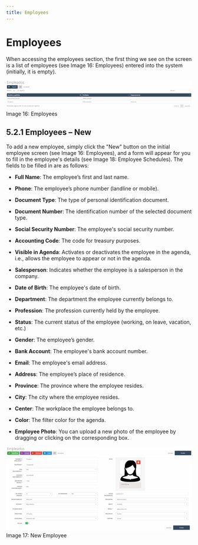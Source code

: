 ```yaml
---
title: Employees
---
```


# Employees

When accessing the employees section, the first thing we see on the screen is a list of employees (see Image 16: Employees) entered into the system (initially, it is empty).

![Employees](../../../../assets/contabilidad/empleados1.png)  
Image 16: Employees

## 5.2.1 Employees – New

To add a new employee, simply click the "New" button on the initial employee screen (see Image 16: Employees), and a form will appear for you to fill in the employee's details (see Image 18: Employee Schedules). The fields to be filled in are as follows:

- **Full Name**: The employee’s first and last name.

- **Phone**: The employee’s phone number (landline or mobile).

- **Document Type**: The type of personal identification document.

- **Document Number**: The identification number of the selected document type.

- **Social Security Number**: The employee's social security number.

- **Accounting Code**: The code for treasury purposes.

- **Visible in Agenda**: Activates or deactivates the employee in the agenda, i.e., allows the employee to appear or not in the agenda.

- **Salesperson**: Indicates whether the employee is a salesperson in the company.

- **Date of Birth**: The employee's date of birth.

- **Department**: The department the employee currently belongs to.

- **Profession**: The profession currently held by the employee.

- **Status**: The current status of the employee (working, on leave, vacation, etc.)

- **Gender**: The employee’s gender.

- **Bank Account**: The employee's bank account number.

- **Email**: The employee's email address.

- **Address**: The employee’s place of residence.

- **Province**: The province where the employee resides.

- **City**: The city where the employee resides.

- **Center**: The workplace the employee belongs to.

- **Color**: The filter color for the agenda.

- **Employee Photo**: You can upload a new photo of the employee by dragging or clicking on the corresponding box.

![New Employee](../../../../assets/contabilidad/empleados2.png)  
Image 17: New Employee
